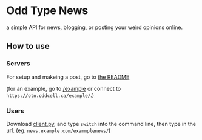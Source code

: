# Odd Type News
a simple API for news, blogging, or posting your weird opinions online.

## How to use
### Servers
For setup and makeing a post, go to [the README](https://github.com/TheOddCell/odd-type-news/blob/main/README.md#servers)

(for an example, go to [/example](https://github.com/TheOddCell/odd-type-news/tree/main/example) or connect to `https://otn.oddcell.ca/example/`.)

### Users
Download [client.py](https://otn.oddcell.ca/client.py), and type `switch` into the command line, then type in the url. (eg. `news.example.com/exammplenews/`)
